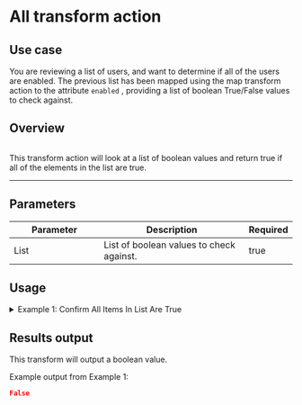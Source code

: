 # All transform action

## Use case

You are reviewing a list of users, and want to determine if all of the users are enabled. The previous list has been mapped using the map transform action to the attribute `enabled` , providing a list of boolean True/False values to check against.

## Overview

<figure><img src="../../../../.gitbook/assets/Screenshot 2025-03-28 at 11.25.25 AM.png" alt=""><figcaption></figcaption></figure>

This transform action will look at a list of boolean values and return true if all of the elements in the list are true.

***

## Parameters

<table><thead><tr><th width="217">Parameter</th><th width="417.3333333333333">Description</th><th data-type="checkbox">Required</th></tr></thead><tbody><tr><td>List</td><td>List of boolean values to check against.</td><td>true</td></tr></tbody></table>

## Usage

<details>

<summary>Example 1: Confirm All Items In List Are True</summary>

**List to Check** (input):

```
{{ [true, false, true, true] }}
```

</details>

## Results output

This transform will output a boolean value.

Example output from Example 1:

```json
False
```
